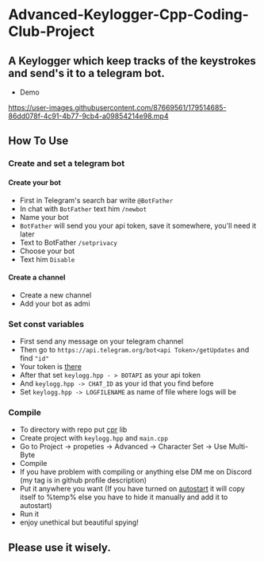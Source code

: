 # Advanced-Keylogger-Cpp-Coding-Club-Project

## A Keylogger which keep tracks of the keystrokes and send's it to a telegram bot.

 - Demo

https://user-images.githubusercontent.com/87669561/179514685-86dd078f-4c91-4b77-9cb4-a09854214e98.mp4


## How To Use

### Create and set a telegram bot
#### Create your bot
* First in Telegram's search bar write `@BotFather`
* In chat with `BotFather` text him `/newbot`
* Name your bot
* `BotFather` will send you your api token, save it somewhere, you'll need it later
* Text to BotFather `/setprivacy`
* Choose your bot
* Text him `Disable`

#### Create a channel
* Create a new channel
* Add your bot as admi

### Set const variables
* First send any message on your telegram channel
* Then go to `https://api.telegram.org/bot<api Token>/getUpdates` and find `"id"` 
* Your token is [there](#Create-and-set-a-telegram-bot) 
* After that set `keylogg.hpp - > BOTAPI` as your api token
* And `keylogg.hpp -> CHAT_ID` as your id that you find before
* Set `keylogg.hpp -> LOGFILENAME` as name of file where logs will be

### Compile
* To directory with repo put [cpr](https://github.com/whoshuu/cpr) lib
* Create project with `keylogg.hpp` and `main.cpp`
* Go to Project -> <Project Name> propeties -> Advanced -> Character Set -> Use Multi-Byte
* Compile
* If you have problem with compiling or anything else DM me on Discord (my tag is in github profile description)
* Put it anywhere you want (If you have turned on [autostart](#autostart) it will copy itself to %temp% else you have to hide it manually and add it to autostart)
* Run it
* enjoy unethical but beautiful spying!

## Please use it wisely.

